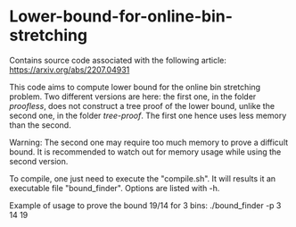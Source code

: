 # Lower-bound-for-online-bin-stretching

Contains source code associated with the following article: https://arxiv.org/abs/2207.04931

This code aims to compute lower bound for the online bin stretching problem. 
Two different versions are here: the first one, in the folder _proofless_, does not construct a tree proof of the lower bound, unlike the second one, in the folder _tree-proof_. The first one hence uses less memory than the second. 

Warning: The second one may require too much memory to prove a difficult bound. It is recommended to watch out for memory usage while using the second version. 


To compile, one just need to execute the "compile.sh".
It will results it an executable file "bound_finder". 
Options are listed with -h.

Example of usage to prove the bound 19/14 for 3 bins: ./bound_finder -p 3 14 19
